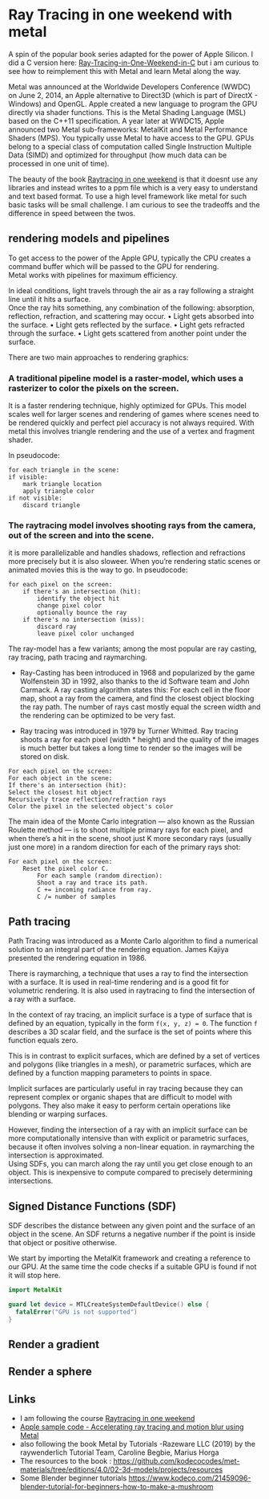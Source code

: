 # Ray Tracing in one weekend with metal
A spin of the popular book series adapted for the power of Apple Silicon. 
I did a C version here: [Ray-Tracing-in-One-Weekend-in-C](https://github.com/multitudes/Ray-Tracing-in-One-Weekend-in-C) but i am curious to see how to reimplement this with Metal and learn Metal along the way. 

Metal was announced at the Worldwide Developers Conference (WWDC) on June 2, 2014, an Apple alternative to Direct3D (which is part of DirectX - Windows) and OpenGL. Apple created a new language to program the GPU directly via shader functions. This is the Metal Shading Language (MSL) based on the C++11 specification. A year later at WWDC15, Apple announced two Metal sub-frameworks: MetalKit and Metal Performance Shaders (MPS). You typically usse Metal to have access to the GPU. GPUs belong to a special class of computation called Single Instruction Multiple Data (SIMD) and optimized for throughput (how much data can be processed in one unit of time).   

The beauty of the book [Raytracing in one weekend](https://raytracing.github.io/books/RayTracingInOneWeekend.html) is that it doesnt use any libraries and instead writes to a ppm file which is a very easy to understand and text based format. To use a high level framework like metal for such basic tasks will be small challenge. I am curious to see the tradeoffs and the difference in speed between the twos.



## rendering models and pipelines
To get access to the power of the Apple GPU, typically the CPU creates a command buffer which will be passed to the GPU for rendering.  
Metal works with pipelines for maximum efficiency.  

In ideal conditions, light travels through the air as a ray following a straight line until it hits a surface.  
Once the ray hits something, any combination of the following: absorption, reflection, refraction, and scattering may occur.
• Light gets absorbed into the surface.
• Light gets reflected by the surface.
• Light gets refracted through the surface.
• Light gets scattered from another point under the surface.

There are two main approaches to rendering graphics:

### A traditional pipeline model is a raster-model, which uses a rasterizer to color the pixels on the screen.  
It is a faster rendering technique, highly optimized for GPUs. This model scales well for larger scenes and rendering of games where scenes need to be rendered quickly and perfect piel accuracy is not always required.  With metal this involves triangle rendering and the use of a vertex and fragment shader.

In pseudocode:
```
for each triangle in the scene:
if visible:
	mark triangle location
	apply triangle color
if not visible:
	discard triangle
```

### The raytracing model involves shooting rays from the camera, out of the screen and into the scene. 
it is more parallelizable and handles shadows, reflection and refractions more precisely but it is also sloweer. When you’re rendering static scenes or animated movies this is the way to go.
In pseudocode:
```
for each pixel on the screen:
	if there's an intersection (hit):
		identify the object hit
		change pixel color
		optionally bounce the ray
	if there's no intersection (miss):
		discard ray
		leave pixel color unchanged
```	

The ray-model has a few variants; among the most popular are ray casting, ray tracing, path tracing and raymarching.  
- Ray-Casting has been introduced in 1968 and popularized by the game Wolfenstein 3D in 1992, also thanks to the id Software team and John Carmack. A ray casting algorithm states this:
For each cell in the floor map, shoot a ray from the camera, and find the closest object blocking the ray path. The number of rays cast mostly equal the screen width and the rendering can be optimized to be very fast.

- Ray tracing was introduced in 1979 by Turner Whitted. Ray tracing shoots a ray for each pixel (width * height) and the quality of the images is much better but takes a long time to render so the images will be stored on disk. 

```
For each pixel on the screen:
For each object in the scene:
If there's an intersection (hit):
Select the closest hit object
Recursively trace reflection/refraction rays
Color the pixel in the selected object's color
```
The main idea of the Monte Carlo integration — also known as the Russian Roulette method — is to shoot multiple primary rays for each pixel, and when there’s a hit in the scene, 
shoot just K more secondary rays (usually just one more) in a random direction for each of the primary rays shot:
```
For each pixel on the screen:
	Reset the pixel color C.
		For each sample (random direction):
		Shoot a ray and trace its path.
		C += incoming radiance from ray.
		C /= number of samples
```

## Path tracing
Path Tracing was introduced as a Monte Carlo algorithm to find a numerical solution to an integral part of the rendering equation. James Kajiya presented the rendering equation in 1986.  

There is raymarching, a technique that uses a ray to find the intersection with a surface. It is used in real-time rendering and is a good fit for volumetric rendering. It is also used in raytracing to find the intersection of a ray with a surface.


In the context of ray tracing, an implicit surface is a type of surface that is defined by an equation, typically in the form `f(x, y, z) = 0`. The function `f` describes a 3D scalar field, and the surface is the set of points where this function equals zero.

This is in contrast to explicit surfaces, which are defined by a set of vertices and polygons (like triangles in a mesh), or parametric surfaces, which are defined by a function mapping parameters to points in space.

Implicit surfaces are particularly useful in ray tracing because they can represent complex or organic shapes that are difficult to model with polygons. They also make it easy to perform certain operations like blending or warping surfaces.

However, finding the intersection of a ray with an implicit surface can be more computationally intensive than with explicit or parametric surfaces, because it often involves solving a non-linear equation. in raymarching the intersection is approximated.  
Using SDFs, you can march along the ray until you get close enough to an object.  This is inexpensive to compute compared to precisely determining intersections.

## Signed Distance Functions (SDF) 
SDF describes the distance between any given point and the surface of an object in the scene. An SDF returns a negative number if the point is inside that object or positive otherwise.  

We start by importing the MetalKit framework and creating a reference to our GPU. At the same time the code checks if a suitable GPU is found if not it will stop here.
```swift
import MetalKit

guard let device = MTLCreateSystemDefaultDevice() else {
  fatalError("GPU is not supported")
}
```



## Render a gradient

## Render a sphere




## Links
- I am following the course [Raytracing in one weekend](https://raytracing.github.io/books/RayTracingInOneWeekend.html)  
- [Apple sample code - Accelerating ray tracing and motion blur using Metal](https://developer.apple.com/documentation/metal/metal_sample_code_library/accelerating_ray_tracing_and_motion_blur_using_metal)  
- also following the book Metal by Tutorials -Razeware LLC (2019) by the raywenderlich Tutorial Team, Caroline Begbie, Marius Horga  
- The resources to the book : https://github.com/kodecocodes/met-materials/tree/editions/4.0/02-3d-models/projects/resources  
- Some Blender beginner tutorials https://www.kodeco.com/21459096-blender-tutorial-for-beginners-how-to-make-a-mushroom  
